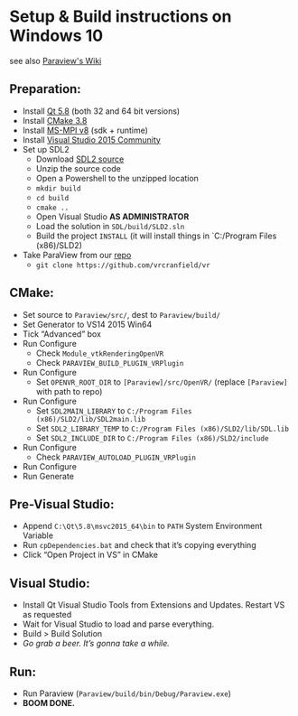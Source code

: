 # Setup & Build instructions on Windows 10
see also [Paraview's Wiki](http://www.paraview.org/Wiki/ParaView:Build_And_Install)

## Preparation:
* Install [Qt 5.8](https://www.qt.io/download-open-source) (both 32 and 64 bit versions)
* Install [CMake 3.8](https://cmake.org/download/)
* Install [MS-MPI v8](https://msdn.microsoft.com/en-us/library/bb524831(v=vs.85).aspx) (sdk + runtime)
* Install [Visual Studio 2015 Community](https://drive.google.com/open?id=0BzDYQBRp4j3nZS04R0NKdmVJbFE)
* Set up SDL2
	* Download [SDL2 source](https://www.libsdl.org/release/SDL2-2.0.5.zip)
	* Unzip the source code
	* Open a Powershell to the unzipped location
	* `mkdir build`
	* `cd build`
	* `cmake ..`
	* Open Visual Studio **AS ADMINISTRATOR**
	* Load the solution in `SDL/build/SLD2.sln`
	* Build the project `INSTALL` (it will install things in `C:/Program Files (x86)/SLD2)
* Take ParaView from our [repo](https://github.com/vrcranfield/vr)
	* `git clone https://github.com/vrcranfield/vr`

## CMake:
* Set source to `Paraview/src/`, dest to `Paraview/build/`
* Set Generator to VS14 2015 Win64
* Tick “Advanced” box
* Run Configure
	* Check `Module_vtkRenderingOpenVR`
    * Check `PARAVIEW_BUILD_PLUGIN_VRPlugin`
* Run Configure
	* Set `OPENVR_ROOT_DIR` to `[Paraview]/src/OpenVR/` (replace `[Paraview]` with path to repo)
* Run Configure
	* Set `SDL2MAIN_LIBRARY` to `C:/Program Files (x86)/SLD2/lib/SDL2main.lib`
	* Set `SDL2_LIBRARY_TEMP` to `C:/Program Files (x86)/SLD2/lib/SDL.lib`
	* Set `SDL2_INCLUDE_DIR` to `C:/Program Files (x86)/SLD2/include`
* Run Configure
    * Check `PARAVIEW_AUTOLOAD_PLUGIN_VRPlugin`
* Run Configure
* Run Generate

## Pre-Visual Studio:
* Append `C:\Qt\5.8\msvc2015_64\bin` to `PATH` System Environment Variable
* Run `cpDependencies.bat` and check that it’s copying everything
* Click “Open Project in VS” in CMake

## Visual Studio:
* Install Qt Visual Studio Tools from Extensions and Updates. Restart VS as requested
* Wait for Visual Studio to load and parse everything. 
* Build > Build Solution
* *Go grab a beer. It’s gonna take a while.*

## Run:
* Run Paraview (`Paraview/build/bin/Debug/Paraview.exe`)
* **BOOM DONE.**